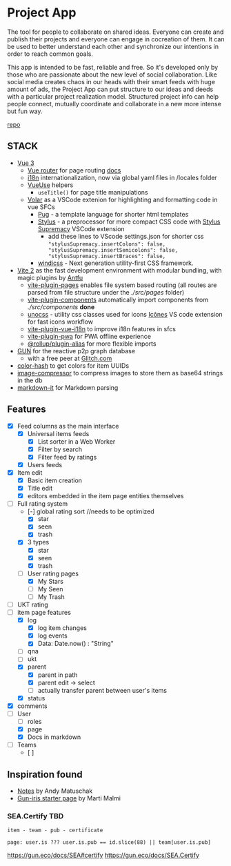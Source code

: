 # Project App

The tool for people to collaborate on shared ideas. Everyone can create and publish their projects and everyone can engage in cocreation of them. It can be used to better understand each other and synchronize our intentions in order to reach common goals.

This app is intended to be fast, reliable and free. So it's developed only by those who are passionate about the new level of social collaboration. Like social media creates chaos in our heads with their smart feeds with huge amount of ads, the Project App can put structure to our ideas and deeds with a particular project realization model. Structured project info can help people connect, mutually coordinate and collaborate in a new more intense but fun way.

[repo](https://github.com/DeFUCC/project-app)

## STACK

- [Vue 3](https://v3.vuejs.org/)
  - [Vue router](https://github.com/vuejs/vue-router-next) for page routing [docs](https://next.router.vuejs.org/)
  - [i18n](https://vue-i18n-next.intlify.dev/) internationalization, now via global yaml files in /locales folder
  - [VueUse](https://vueuse.js.org) helpers
    - `useTitle()` for page title manipulations
  - [Volar](https://github.com/johnsoncodehk/volar) as a VSCode extenion for highlighting and formatting code in vue SFCs
    - [Pug](https://pugjs.org) - a template language for shorter html templates
    - [Stylus](https://stylus-lang.com/) - a preprocessor for more compact CSS code with [Stylus Supremacy](https://thisismanta.github.io/stylus-supremacy/) VSCode extension
      - add these lines to VScode settings.json for shorter css `"stylusSupremacy.insertColons": false, "stylusSupremacy.insertSemicolons": false, "stylusSupremacy.insertBraces": false,`
    - [windicss](https://windicss.org/) - Next generation utility-first CSS framework.
- [Vite 2](https://vitejs.dev/) as the fast development environment with modular bundling, with magic plugins by [Antfu](https://github.com/antfu)
  - [vite-plugin-pages](https://github.com/hannoeru/vite-plugin-pages) enables file system based routing (all routes are parsed from file structure under the _./src/pages_ folder)
  - [vite-plugin-components](https://github.com/antfu/vite-plugin-components) automatically import components from _./src/components_ **done**
  - [unocss](https://github.com/antfu/unocss) - utility css classes used for icons [Icônes](https://icones.js.org/) VS code extension for fast icons workflow
  - [vite-plugin-vue-i18n](https://github.com/intlify/vite-plugin-vue-i18n) to improve i18n features in sfcs
  - [vite-plugin-pwa](https://github.com/antfu/vite-plugin-pwa) for PWA offline experience
  - [@rollup/plugin-alias](https://github.com/rollup/plugins/tree/master/packages/alias) for more flexible imports
- [GUN](https://gun.eco/) for the reactive p2p graph database
  - with a free peer at [Glitch.com](https://glitch.com/edit/#!/gun-feeds)
- [color-hash](https://www.npmjs.com/package/color-hash) to get colors for item UUIDs
- [image-compressor](https://www.npmjs.com/package/image-compressor) to compress images to store them as base64 strings in the db
- [markdown-it](https://www.npmjs.com/package/markdown-it) for Markdown parsing

## Features

- [x] Feed columns as the main interface
  - [x] Universal items feeds
    - [x] List sorter in a Web Worker
    - [x] Filter by search
    - [x] Filter feed by ratings
  - [x] Users feeds
- [x] Item edit
  - [x] Basic item creation
  - [x] Title edit
  - [x] editors embedded in the item page entities themselves
- [ ] Full rating system
  - [-] global rating sort //needs to be optimized
    - [x] star
    - [x] seen
    - [x] trash
  - [x] 3 types
    - [x] star
    - [x] seen
    - [x] trash
  - [ ] User rating pages
    - [x] My Stars
    - [ ] My Seen
    - [ ] My Trash
- [ ] UKT rating
- [ ] item page features
  - [x] log
    - [x] log item changes
    - [x] log events
    - [x] Data: Date.now() : "String"
  - [ ] qna
  - [ ] ukt
  - [x] parent
    - [x] parent in path
    - [x] parent edit -> select
    - [ ] actually transfer parent between user's items
  - [x] status
- [x] comments
- [ ] User
  - [ ] roles
  - [x] page
  - [x] Docs in markdown
- [ ] Teams
  - [ ]

## Inspiration found

- [Notes](https://notes.andymatuschak.org/) by Andy Matuschak
- [Gun-iris starter page](https://gun-iris.herokuapp.com) by Marti Malmi

### SEA.Certify **TBD**

```
item - team - pub - certificate

page: user.is ??? user.is.pub == id.slice(88) || team[user.is.pub]
```

https://gun.eco/docs/SEA#certify
https://gun.eco/docs/SEA.Certify
